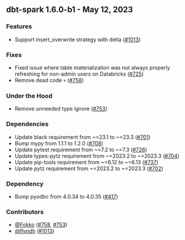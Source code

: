 ## dbt-spark 1.6.0-b1 - May 12, 2023

### Features

- Support insert_overwrite strategy with delta ([#1013](https://github.com/dbt-labs/dbt-spark/issues/1013))

### Fixes

- Fixed issue where table materialization was not always properly refreshing for non-admin users on Databricks ([#725](https://github.com/dbt-labs/dbt-spark/issues/725))
- Remove dead code 💀 ([#758](https://github.com/dbt-labs/dbt-spark/issues/758))

### Under the Hood

- Remove unneeded type ignore ([#753](https://github.com/dbt-labs/dbt-spark/issues/753))

### Dependencies

- Update black requirement from ~=23.1 to ~=23.3 ([#701](https://github.com/dbt-labs/dbt-spark/pull/701))
- Bump mypy from 1.1.1 to 1.2.0 ([#708](https://github.com/dbt-labs/dbt-spark/pull/708))
- Update pytest requirement from ~=7.2 to ~=7.3 ([#726](https://github.com/dbt-labs/dbt-spark/pull/726))
- Update types-pytz requirement from ~=2023.2 to ~=2023.3 ([#704](https://github.com/dbt-labs/dbt-spark/pull/704))
- Update pip-tools requirement from ~=6.12 to ~=6.13 ([#737](https://github.com/dbt-labs/dbt-spark/pull/737))
- Update pytz requirement from ~=2023.2 to ~=2023.3 ([#702](https://github.com/dbt-labs/dbt-spark/pull/702))

### Dependency

- Bump pyodbc from 4.0.34 to 4.0.35 ([#417](https://github.com/dbt-labs/dbt-spark/issues/417))

### Contributors
- [@Fokko](https://github.com/Fokko) ([#758](https://github.com/dbt-labs/dbt-spark/issues/758), [#753](https://github.com/dbt-labs/dbt-spark/issues/753))
- [@flvndh](https://github.com/flvndh) ([#1013](https://github.com/dbt-labs/dbt-spark/issues/1013))
